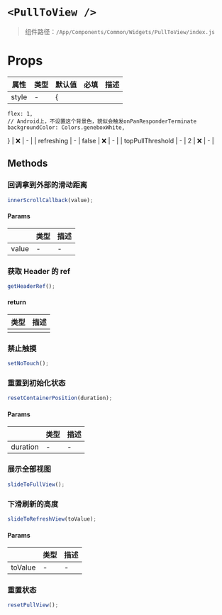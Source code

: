 # `<PullToView />`

> 组件路径：`/App/Components/Common/Widgets/PullToView/index.js`

# Props

| 属性  | 类型 | 默认值 | 必填 | 描述 |
| ----- | ---- | ------ | ---- | ---- |
| style | -    | {      |

    flex: 1,
    // Android上，不设置这个背景色，貌似会触发onPanResponderTerminate
    backgroundColor: Colors.geneboxWhite,

} | ❌ | - |
| refreshing | - | false | ❌ | - |
| topPullThreshold | - | 2 | ❌ | - |

## Methods

### 回调拿到外部的滑动距离

```js
innerScrollCallback(value);
```

#### Params

|       | 类型 | 描述 |
| ----- | ---- | ---- |
| value | -    | -    |

### 获取 Header 的 ref

```js
getHeaderRef();
```

#### return

| 类型 | 描述 |
| ---- | ---- |
|      |      |

### 禁止触摸

```js
setNoTouch();
```

### 重置到初始化状态

```js
resetContainerPosition(duration);
```

#### Params

|          | 类型 | 描述 |
| -------- | ---- | ---- |
| duration | -    | -    |

### 展示全部视图

```js
slideToFullView();
```

### 下滑刷新的高度

```js
slideToRefreshView(toValue);
```

#### Params

|         | 类型 | 描述 |
| ------- | ---- | ---- |
| toValue | -    | -    |

### 重置状态

```js
resetPullView();
```
